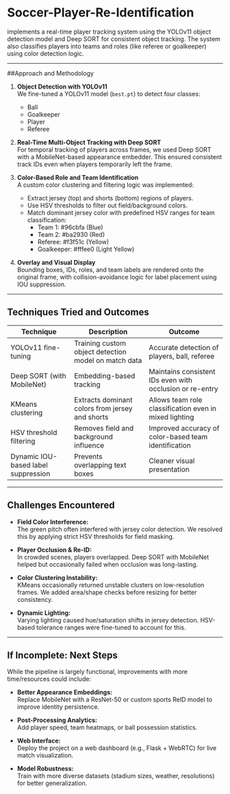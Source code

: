 # Soccer-Player-Re-Identification
implements a real-time player tracking system using the YOLOv11 object detection model and Deep SORT for consistent object tracking. The system also classifies players into teams and roles (like referee or goalkeeper) using color detection logic.

---

##Approach and Methodology

1. **Object Detection with YOLOv11**  
   We fine-tuned a YOLOv11 model (`best.pt`) to detect four classes:
   - Ball
   - Goalkeeper
   - Player
   - Referee

2. **Real-Time Multi-Object Tracking with Deep SORT**  
   For temporal tracking of players across frames, we used Deep SORT with a MobileNet-based appearance embedder. This ensured consistent track IDs even when players temporarily left the frame.

3. **Color-Based Role and Team Identification**  
   A custom color clustering and filtering logic was implemented:
   - Extract jersey (top) and shorts (bottom) regions of players.
   - Use HSV thresholds to filter out field/background colors.
   - Match dominant jersey color with predefined HSV ranges for team classification:
     - Team 1: #96cbfa (Blue)
     - Team 2: #ba2930 (Red)
     - Referee: #f3f51c (Yellow)
     - Goalkeeper: #fffee0 (Light Yellow)

4. **Overlay and Visual Display**  
   Bounding boxes, IDs, roles, and team labels are rendered onto the original frame, with collision-avoidance logic for label placement using IOU suppression.

---

## Techniques Tried and Outcomes

| Technique | Description | Outcome |
|----------|-------------|---------|
| YOLOv11 fine-tuning | Training custom object detection model on match data | Accurate detection of players, ball, referee |
| Deep SORT (with MobileNet) | Embedding-based tracking | Maintains consistent IDs even with occlusion or re-entry |
| KMeans clustering | Extracts dominant colors from jersey and shorts | Allows team role classification even in mixed lighting |
| HSV threshold filtering | Removes field and background influence | Improved accuracy of color-based team identification |
| Dynamic IOU-based label suppression | Prevents overlapping text boxes | Cleaner visual presentation |

---

## Challenges Encountered

- **Field Color Interference:**  
  The green pitch often interfered with jersey color detection. We resolved this by applying strict HSV thresholds for field masking.

- **Player Occlusion & Re-ID:**  
  In crowded scenes, players overlapped. Deep SORT with MobileNet helped but occasionally failed when occlusion was long-lasting.

- **Color Clustering Instability:**  
  KMeans occasionally returned unstable clusters on low-resolution frames. We added area/shape checks before resizing for better consistency.

- **Dynamic Lighting:**  
  Varying lighting caused hue/saturation shifts in jersey detection. HSV-based tolerance ranges were fine-tuned to account for this.

---

## If Incomplete: Next Steps

While the pipeline is largely functional, improvements with more time/resources could include:

- **Better Appearance Embeddings:**  
  Replace MobileNet with a ResNet-50 or custom sports ReID model to improve identity persistence.

- **Post-Processing Analytics:**  
  Add player speed, team heatmaps, or ball possession statistics.

- **Web Interface:**  
  Deploy the project on a web dashboard (e.g., Flask + WebRTC) for live match visualization.

- **Model Robustness:**  
  Train with more diverse datasets (stadium sizes, weather, resolutions) for better generalization.
